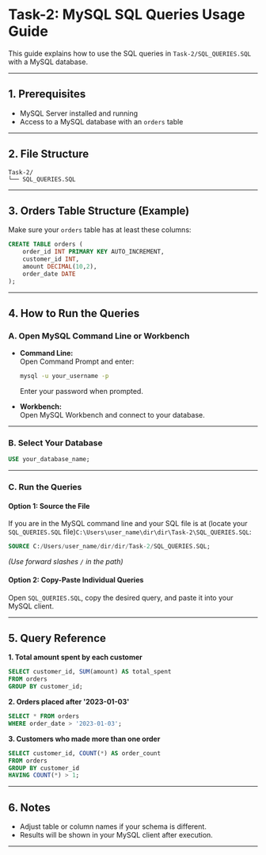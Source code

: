# Task-2: MySQL SQL Queries Usage Guide

This guide explains how to use the SQL queries in `Task-2/SQL_QUERIES.SQL` with a MySQL database.

---

## 1. **Prerequisites**

- MySQL Server installed and running
- Access to a MySQL database with an `orders` table

---

## 2. **File Structure**

```
Task-2/
└── SQL_QUERIES.SQL
```

---

## 3. **Orders Table Structure (Example)**

Make sure your `orders` table has at least these columns:

```sql
CREATE TABLE orders (
    order_id INT PRIMARY KEY AUTO_INCREMENT,
    customer_id INT,
    amount DECIMAL(10,2),
    order_date DATE
);
```

---

## 4. **How to Run the Queries**

### **A. Open MySQL Command Line or Workbench**

- **Command Line:**  
  Open Command Prompt and enter:
  ```sh
  mysql -u your_username -p
  ```
  Enter your password when prompted.

- **Workbench:**  
  Open MySQL Workbench and connect to your database.

---

### **B. Select Your Database**

```sql
USE your_database_name;
```

---

### **C. Run the Queries**

#### **Option 1: Source the File**

If you are in the MySQL command line and your SQL file is at (locate your `SQL_QUERIES.SQL` file)`C:\Users\user_name\dir\dir\Task-2\SQL_QUERIES.SQL`:

```sql
SOURCE C:/Users/user_name/dir/dir/Task-2/SQL_QUERIES.SQL;
```
*(Use forward slashes `/` in the path)*

#### **Option 2: Copy-Paste Individual Queries**

Open `SQL_QUERIES.SQL`, copy the desired query, and paste it into your MySQL client.

---

## 5. **Query Reference**

**1. Total amount spent by each customer**
```sql
SELECT customer_id, SUM(amount) AS total_spent
FROM orders
GROUP BY customer_id;
```

**2. Orders placed after '2023-01-03'**
```sql
SELECT * FROM orders
WHERE order_date > '2023-01-03';
```

**3. Customers who made more than one order**
```sql
SELECT customer_id, COUNT(*) AS order_count
FROM orders
GROUP BY customer_id
HAVING COUNT(*) > 1;
```

---

## 6. **Notes**

- Adjust table or column names if your schema is different.
- Results will be shown in your MySQL client after execution.

---